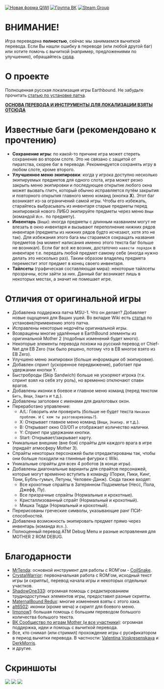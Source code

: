 [![Новая форма QIWI](https://i.imgur.com/DXbNi1L.png)](https://my.qiwi.com/Yvan-ZjZkejXn2O) [![Группа ВК](https://i.imgur.com/xmwABcp.png)](https://vk.com/mother123) [![Steam Group](https://i.imgur.com/BQMjWqb.png)](https://steamcommunity.com/groups/earthbound-mother-ru)

# ВНИМАНИЕ!
Игра переведена **полностью**, сейчас мы занимаемся вычиткой перевода.
Если Вы нашли ошибку в переводе (или любой другой баг) или хотите помочь с вычиткой (например, предложениями по улучшению), обращайтесь [сюда](https://vk.com/topic-75212704_40416271).

# О проекте
Полноценная русская локализация игры Earthbound.
Не забудьте прочитать [статью по установке патча](https://github.com/MAGNAT2645/Earthbound-RUS/wiki/%D0%A3%D1%81%D1%82%D0%B0%D0%BD%D0%BE%D0%B2%D0%BA%D0%B0).

**[ОСНОВА ПЕРЕВОДА И ИНСТРУМЕНТЫ ДЛЯ ЛОКАЛИЗАЦИИ ВЗЯТЫ ОТСЮДА](https://github.com/Crystalwarrior/EarthBound-Russian-Translation)**

# Известные баги (**рекомендовано** к прочтению)
* **Сохранение игры**: по какой-то причине игра может стереть сохранение во втором слоте. Это не связано с защитой от пиратства, скорее баг в переводе. Рекомендуется сохранять игру в любом слоте, кроме второго.
* **Улучшенное меню экипировки**: когда у игрока доступно несколько экипируемых предметов для одного слота, игра может резко закрыть меню экипировки и последующее открытие любого окна может вызвать глитч, который обычно исправляется путём закрытия и повторного открытия главного меню команд (кнопка **X**).
  Этот баг возникает из-за ограничений самой игры. Чтобы его избежать, старайтесь выбрасывать из инвентаря старые предметы перед экипировкой нового ЛИБО экипируйте предметы через меню `Вещи` (командой `Исп.` по предмету).
* **Инвентарь** (`Вещи`): иногда предметы с длинным названием могут не влезать в окно инвентаря и вызывают переполнение нижних рядов инвентаря (предметы из нижних рядов будто исчезают, хотя это не так).
  Для избежания этого бага мы стараемся сокращать названия предметов (на момент написания именно этого текста баг больше не возникал).
  Если баг всё же возник, достаточно `навести порядок` в инвентаре т.е. передать любой предмет самому себе (иногда нужно делать это несколько раз). Таким образом владелец предмета переместит этот предмет в конец своего инвентаря.
* **Тайлсеты** (графическая составляющая мира): некоторые тайлсеты прозрачны, если зайти за них. Данный баг возникает лишь в некоторых местах, а значит не помешает игре.

# Отличия от оригинальной игры
* Добавлена поддержка патча MSU-1. Что он делает? Добавляет новые ощущения для Ваших ушей.
  Во вкладке Wiki есть [статья](https://github.com/MAGNAT2645/Earthbound-RUS/wiki/%D0%9F%D0%B0%D1%82%D1%87-MSU-1) по установке/применению этого патча.
* Исправлены некоторые недочёты оригинальной игры.
* Возвращены многие удалённые в EarthBound элементы из оригинальной Mother 2 (подобных изменений будет много).
* Некоторые элементы перевода похожи на русский перевод от Chief-Net для EB Zero (так было решено, потому что в EB многое взято из EB Zero).
* Улучшено меню экипировки (больше информации об экипировке).
* Добавлен спринт (ускоренное передвижение), работает при удержании кнопки Y.
* Быстроброды (Skip Sandwich) больше не ускоряют игрока (т.к. спринт взял на себя эту роль), но временно отключают спавн врагов.
* Добавлены иконки в боевое и главное меню команд (перед текстом `Бить`, `Вещи`, `Защита` и т.д.).
* Добавлены заголовки с именами для диалоговых окон.
* Переработано управление:
    - A/L: Говорить или проверить (больше не будет текста `Никаких проблем.` и `С кем ты разговариваешь?`).
    - X: Открывает главное меню команд (`Вещи`, `Экипир.` и т.д.).
    - B: Открывает окно ОЗ/ОП и отображает количество налички.
    - Y: Спринт при удержании кнопки.
    - Start: Открывает/закрывает карту.
* Уникальные внешние (вне боя) спрайты для каждого врага в игре (придаёт атмосферу Mother 3).
* Спрайты некоторых персонажей были отредактированы так, чтобы они больше походили на глиняные фигурки с Wiki.
* Уникальные спрайты для всех 4 роботов (в конце игры).
* Добавлены диагональные варианты для спрайтов персонажей, которые могут временно вступить в команду (Порки, Пики, Кинг, Тони, Бубль-гумыч, Летуны, Человек-Данж). Сюда также входят:
    - Все крохотные спрайты в Затерянном Подземелье (Несс, Пола, Джефф, Пу).
    - Все призрачные спрайты (Нормальные и крохотные).
    - Кристаллизованный спрайт (Нормальный и крохотный).
    - Мишка Тедди (Нормальный и крохотный).
* Перерисованы греческие символы, указывающие ранг ПСИ-способностей.
* Добавлена возможность экипировать предмет прямо через инвентарь (команда `Исп.`).
* Полноценный перевод ATM Debug Menu и разные исправления для MOTHER 2 ROM DEBUG.

# Благодарности
* [MrTenda](https://github.com/mrtenda): основной инструмент для работы с ROM'ом - [CoilSnake](https://mrtenda.github.io/CoilSnake/).
* [CrystalWarrior](https://github.com/Crystalwarrior): первоначальная работа с ROM'ом, исходный текст игры (и скрипты), перевод начала игры и некоторых отдельных участков.
* [ShadowOne333](https://github.com/ShadowOne333): огромная помощь с редактированием труднодоступных элементов игры, предоставил разные скрипты.
* [MaternalBound Redux](https://github.com/ShadowOne333/MaternalBound-Redux): многие изменения взяты с этого хака.
* [alt6502](https://forum.starmen.net/members/alt6502): иконки (кроме меча) и скрипт для боевого меню.
* [limonow1](https://vk.com/id205829687): большая помощь с большим переводом большого количества большого текста.
* [ВК Сообщество по играм Mother (и все участники)](https://vk.com/mother123): огромная поддержка, идеи и помощь с вычиткой перевода.
* Все, кто снимал (или стримил) прохождение игры с русификатором в период вычитки перевода. В частности: [Valentina Voskresenskaya](https://www.youtube.com/channel/UCidENizMhjm_hRFgPUoa_pg) и [DerkMorris](https://www.twitch.tv/derkmorris).
* и другие.

# Скриншоты
![](https://i.imgur.com/bvLK0qL.png)
![](https://i.imgur.com/raQQ8rk.png)
![](https://i.imgur.com/6CXjwnT.png)
